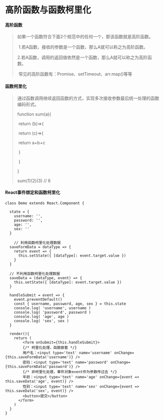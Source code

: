# 高阶函数与函数柯里化

#### 高阶函数

> 如果一个函数符合下面2个规范中的任何一个，那该函数就是高阶函数。
>
> ​	1.若A函数，接收的参数是一个函数，那么A就可以称之为高阶函数。
>
> ​	2.若A函数，调用的返回值依然是一个函数，那么A就可以称之为高阶函数。
>
> ​	常见的高阶函数有：Promise、setTimeout、arr.map()等等

#### 函数柯里化

> 通过函数调用继续返回函数的方式，实现多次接收参数最后统一处理的函数编码形式。 
>
>  function sum(a){
>
> ​	return (b)=>{
>
> ​		return (c)=>{
>
> ​			return a+b+c
>
> ​		}
>
> ​	}
>
> }
>
> sum(1)(2)(3)	// 6

#### React事件绑定和函数柯里化

```react
class Demo extends React.Component {
  
  state = {
    username: '',
    password: '',
    age: '',
    sex: ''
  }
  
	// 利用函数柯里化处理数据
  saveFormData = dataType => {
    return event => {
      this.setState({ [dataType]: event.target.value })
    }
  }
  
  // 不利用函数柯里化处理数据
  saveData = (dataType, event) => {
    this.setState({ [dataType]: event.target.value })
  }
  
  handleSubmit = event => {
    event.preventDefault()
    const { username, password, age, sex } = this.state
    console.log( 'username', username )
    console.log( 'password', password )
    console.log( 'age', age )
    console.log( 'sex', sex )
  }
  
  render(){
    return (
    	<form onSubmit={this.handleSubmit}>
        {/* 柯里化处理，函数嵌套 */}
      	用户名：<input type='text' name='username' onChange={this.saveFormData('username')} />
        密码：<input type='text' name='password' onChange={this.saveFormData('password')} />
        {/* 非柯里化处理，事件对象event作为参数传过去 */}
        年龄：<input type='text' name='age' onChange={event => this.saveData('age', event)} />
        性别：<input type='text' name='sex' onChange={event => this.saveData('sex', event)} />
        <button>提交</button>
      </form>
    )
  }
}
```

